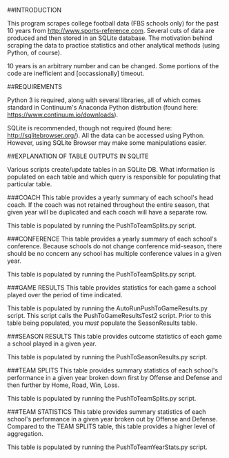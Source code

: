 ##INTRODUCTION

This program scrapes college football data (FBS schools only) for the past 10 years from http://www.sports-reference.com. Several  cuts of data are produced and then stored in an SQLite database. The motivation behind scraping the data to practice statistics and other analytical methods (using Python, of course). 

10 years is an arbitrary number and can be changed. Some portions of the code are inefficient and [occassionally] timeout.


##REQUIREMENTS

Python 3 is required, along with several libraries, all of which comes standard in Continuum's Anaconda Python distrbution (found here: https://www.continuum.io/downloads).

SQLite is recommended, though not required (found here: http://sqlitebrowser.org/). All the data can be accessed using Python. However, using SQLite Browser may make some manipulations easier.


##EXPLANATION OF TABLE OUTPUTS IN SQLITE

Various scripts create/update tables in an SQLite DB. What information is populated on each table and which query is responsible for populating that particular table.

###COACH
This table provides a yearly summary of each school's head coach. If the coach was not retained throughout the entire season, that given year will be duplicated and each coach will have a separate row.

This table is populated by running the PushToTeamSplits.py script.

###CONFERENCE
This table provides a yearly summary of each school's conference. Because schools do not change conference mid-season, there should be no concern any school has multiple conference values in a given year. 

This table is populated by running the PushToTeamSplits.py script.

###GAME RESULTS
This table provides statistics for each game a school played over the period of time indicated.

This table is populated by running the AutoRunPushToGameResults.py script. This script calls the PushToGameResultsTest2 script. Prior to this table being populated, you *must* populate the SeasonResults table.

###SEASON RESULTS
This table provides outcome statistics of each game a school played in a given year.

This table is populated by running the PushToSeasonResults.py script.

###TEAM SPLITS
This table provides summary statistics of each school's performance in a given year broken down first by Offense and Defense and then further by Home, Road, Win, Loss.

This table is populated by running the PushToTeamSplits.py script.

###TEAM STATISTICS
This table provides summary statistics of each school's performance in a given year broken out by Offense and Defense. Compared to the TEAM SPLITS table, this table provides a higher level of aggregation.

This table is populated by running the PushToTeamYearStats.py script.


